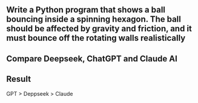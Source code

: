 ## Write a Python program that shows a ball bouncing inside a spinning hexagon. The ball should be affected by gravity and friction, and it must bounce off the rotating walls realistically

## Compare Deepseek, ChatGPT and Claude AI

## Result
GPT > Deppseek > Claude